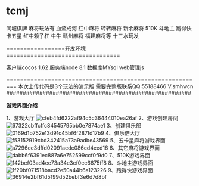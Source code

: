 # tcmj
同城棋牌 麻将玩法有 血流成河 红中麻将 转转麻将 新余麻将 510K 斗地主 跑得快 卡五星 红中赖子杠 牛牛 赣州麻将 福建麻将等 十三水玩发

=================开发环境=================================

客户端cocos 1.62
服务端node 8.1
数据库MYsql
web管理js

=========================================================
本次上传代码是3个玩法的演示版
需要完整版联系QQ:55188466 V:smhwcn
########################################################

************************游戏界面介绍************************

1、游戏大厅
![cfeb4fd6222af94c5c36444010ea26af](https://user-images.githubusercontent.com/37776603/232384775-55300427-e2db-4772-9609-f5bf7755927e.png)
2、游戏创建房间
![67322cbffcffc84545795bb0e7874ae1](https://user-images.githubusercontent.com/37776603/232384805-2436063f-0f54-4ef4-a44c-86d11865e690.png)
3、创建俱乐部
![0169d1b752e13d91c45bf6f287fd17b9](https://user-images.githubusercontent.com/37776603/232384841-1c31bf54-60f4-4fc3-842f-a38b19c37874.png)
4、俱乐倍大厅
![f53152919cbd342415a73a9adbe43569](https://user-images.githubusercontent.com/37776603/232384862-1e79daac-3e1e-400d-b08f-8c54a819e7dc.png)
5、五卡星麻将游戏界面
![a7296ee3dffd02091aedc086cd4eed16](https://user-images.githubusercontent.com/37776603/232384877-6bf867fa-7529-45ff-8896-a8c3aaa934e2.png)
6、其它麻将游戏界面
![dabb6f6391ec887a6e752599ccf0f9d0](https://user-images.githubusercontent.com/37776603/232384907-af5c7f27-6fad-4682-a800-2ef6c8a35b07.png)
7、510K游戏界面
![142bef03ad4ee73a34e3cf0ee6675ff8](https://user-images.githubusercontent.com/37776603/232384952-62e8c0e3-94f4-426f-b37b-c55e485eb5ce.png)
8、斗地主游戏界面
![1f20bf071518bacd2e50a44b6a123226](https://user-images.githubusercontent.com/37776603/232384969-48a932ad-012c-45a5-852c-e8e868a3ad04.png)
9、跑得快游戏界面
![36914e2bf61d5199d52bebf3e6d7d8bf](https://user-images.githubusercontent.com/37776603/232384990-e867390b-3261-4efc-94cb-67af34c5042f.png)
